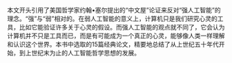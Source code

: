 本文开头引用了美国哲学家约翰•塞尔提出的“中文屋”论证来反对“强人工智能”的理念。“强”与“弱”相对的。在弱人工智能的意义上，计算机只是我们研究心灵的工具，比如它能验证许多关于心灵的假设。而强人工智能的观点就不同了，它会认为计算机并不只是工具而已，而是有可能成为一个真正的心灵，能够像人类一样理解和认识这个世界。本书中选取的15篇经典论文，精要地总结了从上世纪五十年代开始，到上世纪末为止的人工智能哲学思想的发展。

